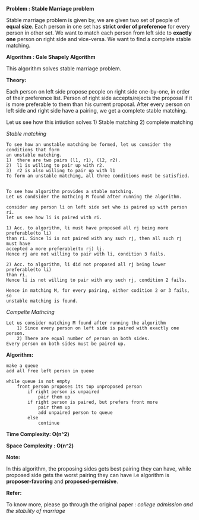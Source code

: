 **Problem : Stable Marriage problem**

Stable marriage problem is given by, we are given two set of people of **equal size**. Each person in one set has **strict order of 
preference** for every person in other set. We want to match each person from left side to **exactly one** person on right side and vice-versa. We want to find a complete stable matching.
    
**Algorithm : Gale Shapely Algorithm**

This algorithm solves stable marriage problem.
    
    
**Theory:**
    
Each person on left side propose people on right side one-by-one, in order of their preference list.
Person of right side accepts/rejects the proposal if it is more preferable to them than his current proposal.
After every person on left side and right side have a pairing, we get a complete stable matching.

Let us see how this intiution solves 1) Stable matching 2) complete matching

*Stable matching*

    To see how an unstable matching be formed, let us consider the conditions that form
    an unstable matching.
    1)  there are two pairs (l1, r1), (l2, r2).
    2)  l1 is willing to pair up with r2.
    3)  r2 is also willing to pair up with l1
    To form an unstable matching, all three conditions must be satisfied.


    To see how algorithm provides a stable matching.
    Let us condsider the mathcing M found after running the algorithm.

    consider any person li on left side set who is paired up with person ri.
    let us see how li is paired with ri.

    1) Acc. to algorithm, li must have proposed all rj being more preferable(to li)
    than ri. Since li is not paired with any such rj, then all such rj must have
    accepted a more preferable(to rj) lj.
    Hence rj are not willing to pair with li, condition 3 fails.

    2) Acc. to algorithm, li did not proposed all rj being lower preferable(to li)
    than ri.
    Hence li is not willing to pair with any such rj, condition 2 fails.

    Hence in matching M, for every pairing, either codition 2 or 3 fails, so
    unstable matching is found.

*Compelte Mathcing*

    Let us consider matching M found after running the algorithm
        1) Since every person on left side is paired with exactly one person.
        2) There are equal number of person on both sides.
    Every person on both sides must be paired up.



**Algorithm:**

    make a queue
    add all free left person in queue

    while queue is not empty
        front person proposes its top unproposed person
            if right person is unpaired
                pair them up
            if right person is paired, but prefers front more
                pair them up
                add unpaired person to queue
            else
                continue



**Time Complexity: O(n^2)**

**Space Complexity : O(n^2)**

**Note:**
    
In this algorithm, the proposing sides gets best pairing they can have, while proposed
side gets the worst pairing they can have i.e algorithm is **proposer-favoring** and **proposed-permisive**.

**Refer:**

To know more, please go through the original paper : *college admission and the stability of marriage*